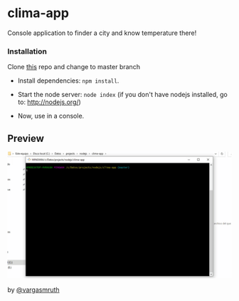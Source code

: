 # clima-app
Console application to finder a city and know temperature there!
### Installation
Clone [this](https://github.com/vargasmruth/clima-app) repo and change to master branch
* Install dependencies: `npm install`.

* Start the node server: `node index` (if you don't have nodejs installed, go to: http://nodejs.org/)

* Now, use in a console.

## Preview

![Preview](https://github.com/vargasmruth/clima-app/blob/master/preview.gif?raw=true)

by [@vargasmruth](https://github.com/vargasmruth)
